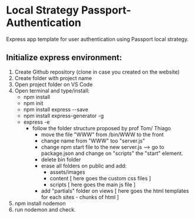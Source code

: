 # Local Strategy Passport-Authentication
Express app template for user authentication using Passport local strategy.

## Initialize express environment: 
1. Create Github repository (clone in case you created on the website)
2. Create folder with project name
3. Open project folder on VS Code
4. Open terminal and type/install:
    * npm install
    * npm init
    * npm install express --save
    * npm install express-generator -g
    * express -e
        * follow the folder structure proposed by prof Tom/ Thiago
            * move the file "WWW" from /bin/WWW to the front 
            * change name from "WWW" too "server.js"
            * change npm start file to the new server.js --> go to package.json and change on "scripts" the "start" element.
            * delete bin folder
            * erase all folders on public and add: 
                - assets/images
                - content [ here goes the custom css files ]
                - scripts [ here goes the main js file ]
            * add "partials" folder on views [ here goes the html templates for each sites - chunks of html ]
 5. npm install nodemon
 6. run nodemon and check.
